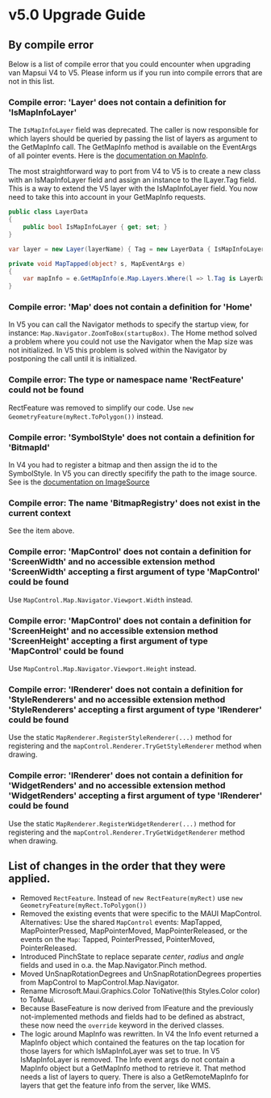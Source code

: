# v5.0 Upgrade Guide 

## By compile error

Below is a list of compile error that you could encounter when upgrading van Mapsui V4 to V5. Please inform us if you run into compile errors that are not in this list.

### Compile error: 'Layer' does not contain a definition for 'IsMapInfoLayer'

The `IsMapInfoLayer` field was deprecated. The caller is now responsible for which layers should be queried by passing the list of layers as argument to the GetMapInfo call. The GetMapInfo method is available on the EventArgs of all pointer events. Here is the [documentation on MapInfo](https://mapsui.com/v5/mapinfo/). 

The most straightforward way to port from V4 to V5 is to create a new class with an IsMapInfoLayer field and assign an instance to the ILayer.Tag field. This is a way to extend the V5 layer with the IsMapInfoLayer field. You now need to take this into account in your GetMapInfo requests. 

```cs
public class LayerData
{
    public bool IsMapInfoLayer { get; set; }
}
```

```cs
var layer = new Layer(layerName) { Tag = new LayerData { IsMapInfoLayer = true }};
```

```cs
private void MapTapped(object? s, MapEventArgs e)
{
    var mapInfo = e.GetMapInfo(e.Map.Layers.Where(l => l.Tag is LayerData { IsMapInfoLayer: true }));
}
```

### Compile error: 'Map' does not contain a definition for 'Home'

In V5 you can call the Navigator methods to specify the startup view, for instance: `Map.Navigator.ZoomToBox(startupBox)`. The Home method solved a problem where you could not use the Navigator when the Map size was not initialized. In V5 this problem is solved within the Navigator by postponing the call until it is initialized.

### Compile error: The type or namespace name 'RectFeature' could not be found

RectFeature was removed to simplify our code. Use `new GeometryFeature(myRect.ToPolygon())` instead.

### Compile error: 'SymbolStyle' does not contain a definition for 'BitmapId' 

In V4 you had to register a bitmap and then assign the id to the SymbolStyle. In V5 you can directly specifify the path to the image source. See is the [documentation on ImageSource](https://mapsui.com/v5/imagesource/)

### Compile error: The name 'BitmapRegistry' does not exist in the current context

See the item above.

### Compile error: 'MapControl' does not contain a definition for 'ScreenWidth' and no accessible extension method 'ScreenWidth' accepting a first argument of type 'MapControl' could be found

Use `MapControl.Map.Navigator.Viewport.Width` instead.

### Compile error: 'MapControl' does not contain a definition for 'ScreenHeight' and no accessible extension method 'ScreenHeight' accepting a first argument of type 'MapControl' could be found

Use `MapControl.Map.Navigator.Viewport.Height` instead.

### Compile error: 'IRenderer' does not contain a definition for 'StyleRenderers' and no accessible extension method 'StyleRenderers' accepting a first argument of type 'IRenderer' could be found

Use the static `MapRenderer.RegisterStyleRenderer(...)` method for registering and the `mapControl.Renderer.TryGetStyleRenderer` method when drawing.

### Compile error: 'IRenderer' does not contain a definition for 'WidgetRenders' and no accessible extension method 'WidgetRenders' accepting a first argument of type 'IRenderer' could be found

Use the static `MapRenderer.RegisterWidgetRenderer(...)` method for registering and the `mapControl.Renderer.TryGetWidgetRenderer` method when drawing.

## List of changes in the order that they were applied.
- Removed `RectFeature`. Instead of `new RectFeature(myRect)` use `new GeometryFeature(myRect.ToPolygon())`
- Removed the existing events that were specific to the MAUI MapControl. Alternatives: Use the shared `MapControl` events: MapTapped, MapPointerPressed, MapPointerMoved, MapPointerReleased, or the events on the `Map`: Tapped, PointerPressed, PointerMoved, PointerReleased.
- Introduced PinchState to replace separate *center*, *radius* and *angle* fields and used in o.a. the Map.Navigator.Pinch method.
- Moved UnSnapRotationDegrees and UnSnapRotationDegrees properties from MapControl to MapControl.Map.Navigator.
- Rename Microsoft.Maui.Graphics.Color ToNative(this Styles.Color color) to ToMaui.
- Because BaseFeature is now derived from IFeature and the previously not-implemented methods and fields had to be defined as abstract, these now need the `override` keyword in the derived classes.
- The logic around MapInfo was rewritten. In V4 the Info event returned a MapInfo object which contained the features on the tap location for those layers for which IsMapInfoLayer was set to true. In V5 IsMapInfoLayer is removed. The Info event args do not contain a MapInfo object but a GetMapInfo method to retrieve it. That method needs a list of layers to query. There is also a GetRemoteMapInfo for layers that get the feature info from the server, like WMS.
